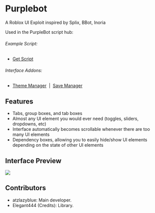 # Purplebot
A Roblox UI Exploit inspired by Splix, BBot, Inoria

Used in the PurpleBot script hub: 

###### Example Script: 
* [Get Script](Example.lua)

###### Interface Addons:
* [Theme Manager](addons/ThemeManager.lua)&nbsp;&nbsp;|&nbsp;&nbsp;[Save Manager](addons/SaveManager.lua) 

## Features
- Tabs, group boxes, and tab boxes
- Almost any UI element you would ever need (toggles, sliders, dropdowns, etc)
- Interface automatically becomes scrollable whenever there are too many UI elements
- Dependency boxes, allowing you to easily hide/show UI elements depending on the state of other UI elements

## Interface Preview
<img src="https://i.imgur.com/wb6q98H.jpeg" />

## Contributors
- atzlazyblue: Main developer.
- Elegant444 (Credits): Library.